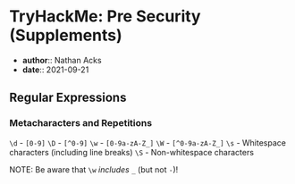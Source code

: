 # TryHackMe: Pre Security (Supplements)

* **author**:: Nathan Acks  
* **date**:: 2021-09-21

## Regular Expressions

### Metacharacters and Repetitions

`\d` - `[0-9]`
`\D` - `[^0-9]`
`\w` - `[0-9a-zA-Z_]`
`\W` - `[^0-9a-zA-Z_]`
`\s` - Whitespace characters (including line breaks)
`\S` - Non-whitespace characters

NOTE: Be aware that `\w` *includes* `_` (but not `-`)!
